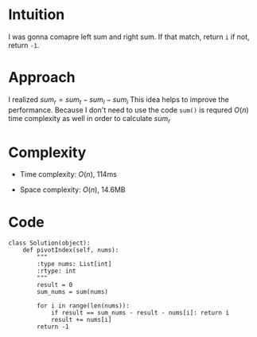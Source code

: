 # Intuition
I was gonna comapre left sum and right sum.
If that match, return `i` if not, return `-1`.
<!-- Describe your first thoughts on how to solve this problem. -->

# Approach
I realized $sum_r = sum_t - sum_l - sum_i$
This idea helps to improve the performance.
Because I don't need to use the code `sum()` is requred $O(n)$ time complexity as well in order to calculate $sum_r$
<!-- Describe your approach to solving the problem. -->

# Complexity
- Time complexity: $O(n)$, 114ms
<!-- Add your time complexity here, e.g. $$O(n)$$ --> 

- Space complexity: $O(n)$, 14.6MB
<!-- Add your space complexity here, e.g. $$O(n)$$ -->

# Code
```
class Solution(object):
    def pivotIndex(self, nums):
        """
        :type nums: List[int]
        :rtype: int
        """
        result = 0
        sum_nums = sum(nums)

        for i in range(len(nums)):
            if result == sum_nums - result - nums[i]: return i
            result += nums[i]
        return -1
            
```
